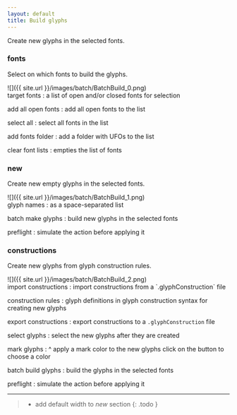 ```yaml
---
layout: default
title: Build glyphs
---
```


Create new glyphs in the selected fonts.

### fonts

Select on which fonts to build the glyphs.

<div class='row'>

<div class='col' markdown='1'>
![]({{ site.url }}/images/batch/BatchBuild_0.png)
</div>

<div class='col' markdown='1'>
target fonts
: a list of open and/or closed fonts for selection

add all open fonts
: add all open fonts to the list

select all
: select all fonts in the list

add fonts folder
: add a folder with UFOs to the list

clear font lists
: empties the list of fonts
</div>

</div>

### new

Create new empty glyphs in the selected fonts.

<div class='row'>

<div class='col' markdown='1'>
![]({{ site.url }}/images/batch/BatchBuild_1.png)
</div>

<div class='col' markdown='1'>
glyph names
: as a space-separated list

batch make glyphs
: build new glyphs in the selected fonts

preflight
: simulate the action before applying it
</div>

</div>

### constructions

Create new glyphs from glyph construction rules.

<div class='row'>

<div class='col' markdown='1'>
![]({{ site.url }}/images/batch/BatchBuild_2.png)
</div>

<div class='col' markdown='1'>
import constructions
: import constructions from a `.glyphConstruction` file

construction rules
: glyph definitions in glyph construction syntax for creating new glyphs

export constructions
: export constructions to a `.glyphConstruction` file

select glyphs
: select the new glyphs after they are created

mark glyphs
: ^
  apply a mark color to the new glyphs
  click on the button to choose a color

batch build glyphs
: build the glyphs in the selected fonts

preflight
: simulate the action before applying it
</div>

</div>

- - -

> - add default width to *new* section
{: .todo }
